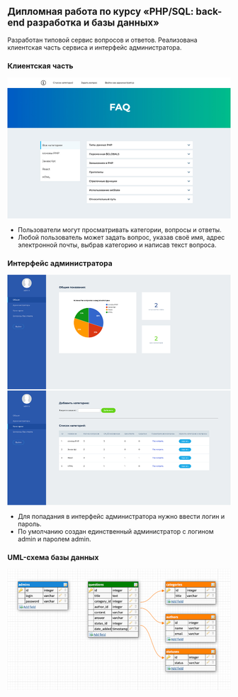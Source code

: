 ## Дипломная работа по курсу «PHP/SQL: back-end разработка и базы данных»

Разработан типовой сервис вопросов и ответов. 
Pеализована клиентская часть сервиса и интерфейс администратора.

### Клиентская часть
![Клиентская часть](./resources/clientInt.jpg)

+ Пользователи могут просматривать категории, вопросы и ответы.
+ Любой пользователь может задать вопрос, указав своё имя, адрес электронной почты, выбрав категорию и написав текст вопроса.

### Интерфейс администратора
![Интерфейс администратора 1](./resources/admin_1.png)
![Интерфейс администратора 2](./resources/admin_2.png)
+ Для попадания в интерфейс администратора нужно ввести логин и пароль.
+ По умолчанию создан единственный администратор с логином admin и паролем admin.

### UML-схема базы данных
![UML-схема базы данных](./resources/uml.jpg)

